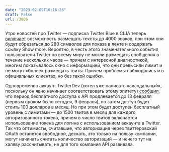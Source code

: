 ```yaml
---
date: "2023-02-09T10:16:28"
draft: False
url: /3806
---
```


Утро новостей про Twitter — подписка Twitter Blue в США теперь [включает](https://twitter.com/twitterblue/status/1623411400545632256) возможность размещать тексты до 4000 знаков, при этом они будут обрезаться до 280 символов для показа в ленте и содержать ссылку Show more. Вероятно, в честь этого знаменательного события пользователи Twitter по всему миру не могли размещать сообщения в течение нескольких часов — причем с интересной диагностикой, многим показывалось окно с информацией, что они превысили лимит и не могут «более» размещать твиты. Причем проблемы наблюдались и в официальных клиентах, но без такой ошибки.

Одновременно аккаунт TwitterDev (хотел уже написать «скандальный», поскольку он явно начинает соответствовать этому эпитету) [сообщил](https://twitter.com/TwitterDev/status/1623467615539859456?s=20), что период бесплатного доступа к API продлевается до 13 февраля (первым сроком было сегодня, 9 февраля), но затем доступ будет стоить 100 долларов в месяц. Но при этом будет доступен бесплатный уровень с лимитами — до 1500 твитов в месяц для каждого авторизованного токена, причем в число твитов включается использование токена для логина с использованием аккаунта в Twitter. Так что оптимисты, считавшие, что авторизация через твиттеровский OAuth останется свободной, дескать, это только на пользу компании, могут начинать считать количество авторизаций — и нечего тут на халяву рассчитывать, не для того  компания API развивала.
